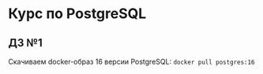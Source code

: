 # Курс по PostgreSQL

## ДЗ №1

Скачиваем docker-образ 16 версии PostgreSQL:
`docker pull postgres:16`

